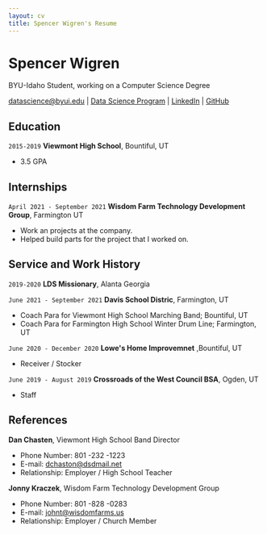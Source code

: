 ```yaml
---
layout: cv
title: Spencer Wigren's Resume
---
```

# Spencer Wigren
BYU-Idaho Student, working on a Computer Science Degree

<div id="webaddress">
<a href="datascience@byui.edu">datascience@byui.edu</a>
| <a href="https://byuidatascience.github.io/development.html">Data Science Program</a>
| <a href="https://www.linkedin.com/groups/13537407/">LinkedIn</a>
| <a href="https://github.com/byuids-resumes">GitHub</a>
</div>

<!-- https://www.monique.tech/the-art-of-markdown -->

## Education

`2015-2019`
__Viewmont High School__, Bountiful, UT

- 3.5 GPA

## Internships

`April 2021 - September 2021`
__Wisdom Farm Technology Development Group__, Farmington UT

- Work an projects at the company.
- Helped build parts for the project that I worked on.


## Service and Work History

`2019-2020`
__LDS Missionary__, Alanta Georgia

`June 2021 - September 2021`
__Davis School Distric__, Farmington, UT

- Coach Para for Viewmont High School Marching Band; Bountiful, UT
- Coach Para for Farmington High School Winter Drum Line; Farmington, UT

`June 2020 - December 2020`
__Lowe's Home Improvemnet__ ,Bountiful, UT

 - Receiver / Stocker

`June 2019 - August 2019`
__Crossroads of the West Council BSA__, Ogden, UT
- Staff 


## References

__Dan Chasten__, Viewmont High School Band Director
- Phone Number: 801 -232 -1223
- E-mail: dchaston@dsdmail.net
- Relationship: Employer / High School Teacher

__Jonny Kraczek__, Wisdom Farm Technology Development Group
- Phone Number: 801 -828 -0283
- E-mail: johnt@wisdomfarms.us
- Relationship: Employer / Church Member

<!-- ### Footer

Last updated: May 2013 -->


